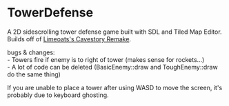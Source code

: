 # TowerDefense

A 2D sidescrolling tower defense game built with SDL and Tiled Map Editor. Builds off of [Limeoats's Cavestory Remake](https://github.com/Limeoats/cavestory-development).

bugs & changes:    
	- Towers fire if enemy is to right of tower (makes sense for rockets...)  
	- A lot of code can be deleted (BasicEnemy::draw and ToughEnemy::draw do the same thing)  
  
If you are unable to place a tower after using WASD to move the screen, it's probably due to keyboard ghosting.
